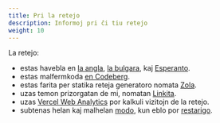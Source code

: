 ```yaml
---
title: Pri la retejo
description: Informoj pri ĉi tiu retejo
weight: 10
---
```


La retejo:
- estas havebla en [la angla](https://salif.eu/), [la bulgara](https://salif.eu/bg/), kaj [Esperanto](https://salif.eu/eo/).
- estas malfermkoda [en Codeberg](https://codeberg.org/salif/personal-web-page).
- estas farita per statika reteja generatoro nomata [Zola](https://www.getzola.org/).
- uzas temon prizorgatan de mi, nomatan [Linkita](https://codeberg.org/salif/linkita).
- uzas [Vercel Web Analytics](https://vercel.com/docs/analytics) por kalkuli vizitojn de la retejo.
- subtenas helan kaj malhelan [modo][mode_toggle], kun eblo por [restarigo][mode_reset].

[mode_toggle]:javascript:(()=>{window.linkita.toggleDarkMode();})();
[mode_reset]:javascript:(()=>{window.linkita.resetDarkMode();})();
